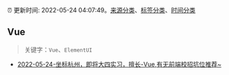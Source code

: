 :alarm_clock: 更新时间: 2022-05-24 04:07:49。[来源分类](../README.md)、[标签分类](../TAGS.md)、[时间分类](../TIMELINE.md)

## Vue


> 关键字：`Vue`、`ElementUI`



- [2022-05-24-坐标杭州，即将大四实习，擅长-Vue,有无前端校招坑位推荐~](https://www.v2ex.com/t/854898) 